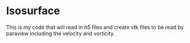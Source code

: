 # Isosurface
This is my code that will read in h5 files and create vtk files to be read by paraview including the velocity and vorticity.
